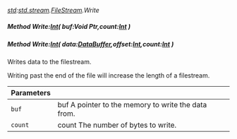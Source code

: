 _[std](../../modules/std/std-module.md):[std.stream](../../modules/std/std-stream.md).[FileStream](../../modules/std/std-stream-filestream.md).Write_
##### Method Write:[Int](../../modules/wonkey/wonkey-types-int.md)( buf:Void Ptr,count:[Int](../../modules/wonkey/wonkey-types-int.md) )
##### Method Write:[Int](../../modules/wonkey/wonkey-types-int.md)( data:[DataBuffer](../../modules/std/std-memory-databuffer.md),offset:[Int](../../modules/wonkey/wonkey-types-int.md),count:[Int](../../modules/wonkey/wonkey-types-int.md) )
Writes data to the filestream.

Writing past the end of the file will increase the length of a filestream.

| Parameters |    |
|:-----------|:---|
| `buf` | buf A pointer to the memory to write the data from. |
| `count` | count The number of bytes to write. |
